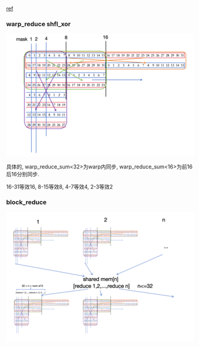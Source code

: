 
[ref](https://zhuanlan.zhihu.com/p/572820783)

### warp_reduce shfl_xor

![img](pic/warp_reduce.png)

具体的, warp_reduce_sum<32>为warp内同步, warp_reduce_sum<16>为前16后16分别同步.

16-31等效16, 8-15等效8, 4-7等效4, 2-3等效2

### block_reduce

![img](pic/block_reduce.png)